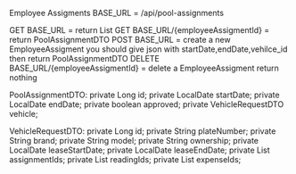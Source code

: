 Employee Assigments
BASE_URL = /api/pool-assignments

GET BASE_URL = return List<PoolAssignmentDTO>
GET BASE_URL/{employeeAssigmentId} = return PoolAssignmentDTO
POST BASE_URL = create a new EmployeeAssigment you should give json with startDate,endDate,vehilce_id then return PoolAssignmentDTO
DELETE BASE_URL/{employeeAssigmentId} = delete a EmployeeAssigment return nothing

PoolAssignmentDTO:
    private Long id;
    private LocalDate startDate;
    private LocalDate endDate;
    private boolean approved;
    private VehicleRequestDTO vehicle;

VehicleRequestDTO:
    private Long id;
    private String plateNumber;
    private String brand;
    private String model;
    private String ownership;
    private LocalDate leaseStartDate;
    private LocalDate leaseEndDate;
    private List<Long> assignmentIds;
    private List<Long> readingIds;
    private List<Long> expenseIds;
